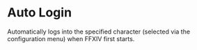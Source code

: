 # Auto Login

Automatically logs into the specified character (selected via the configuration menu) when FFXIV first starts.
